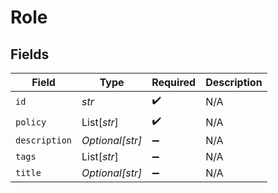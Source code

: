 # Role


## Fields

| Field              | Type               | Required           | Description        |
| ------------------ | ------------------ | ------------------ | ------------------ |
| `id`               | *str*              | :heavy_check_mark: | N/A                |
| `policy`           | List[*str*]        | :heavy_check_mark: | N/A                |
| `description`      | *Optional[str]*    | :heavy_minus_sign: | N/A                |
| `tags`             | List[*str*]        | :heavy_minus_sign: | N/A                |
| `title`            | *Optional[str]*    | :heavy_minus_sign: | N/A                |